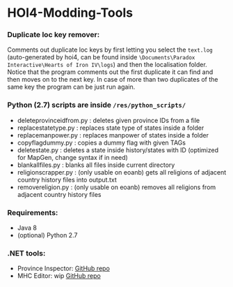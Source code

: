 # HOI4-Modding-Tools
### Duplicate loc key remover:
Comments out duplicate loc keys by first letting you select the `text.log` (auto-generated by hoi4, can be found inside `\Documents\Paradox Interactive\Hearts of Iron IV\logs`) and then the localisation folder. Notice that the program comments out the first duplicate it can find and then moves on to the next key. In case of more than two duplicates of the same key the program can be just run again.

### Python (2.7) scripts are inside `/res/python_scripts/`
- deleteprovinceidfrom.py : deletes given province IDs from a file
- replacestatetype.py : replaces state type of states inside a folder
- replacemanpower.py : replaces manpower of states inside a folder
- copyflagdummy.py : copies a dummy flag with given TAGs
- deletestate.py : deletes a state inside history/states with ID (optimized for MapGen, change syntax if in need)
- blankallfiles.py : blanks all files inside current directory
- religionscrapper.py : (only usable on eoanb) gets all religions of adjacent country history files into output.txt
- removereligion.py : (only usable on eoanb) removes all religions from adjacent country history files

### Requirements:
- Java 8
- (optional) Python 2.7

### .NET tools:
- Province Inspector: [GitHub repo](https://github.com/TPS-Geronam/HOI4-Province-Inspector)
- MHC Editor: wip [GitHub repo](https://github.com/TPS-Geronam/HOI4-MHCEditor)
